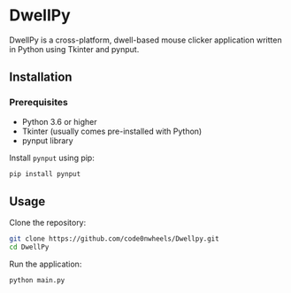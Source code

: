 # DwellPy

DwellPy is a cross-platform, dwell-based mouse clicker application written in Python using Tkinter and pynput.

## Installation

### Prerequisites

- Python 3.6 or higher
- Tkinter (usually comes pre-installed with Python)
- pynput library

Install `pynput` using pip:

```bash
pip install pynput
```

## Usage

Clone the repository:

```bash
git clone https://github.com/code0nwheels/Dwellpy.git
cd DwellPy
```

Run the application:

```bash
python main.py
```
